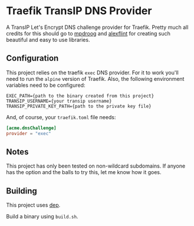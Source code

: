 # Traefik TransIP DNS Provider
A TransIP Let's Encrypt DNS challenge provider for Traefik.
Pretty much all credits for this should go to [mpdroog](https://github.com/mpdroog) and [alexflint](https://github.com/alexflint) for creating such beautiful and easy to use libraries.

## Configuration
This project relies on the traefik `exec` DNS provider. For it to work you'll need to run the `alpine` version of Traefik.
Also, the following environment variables need to be configured:

```
EXEC_PATH={path to the binary created from this project}
TRANSIP_USERNAME={your transip username}
TRANSIP_PRIVATE_KEY_PATH={path to the private key file}
```

And, of course, your `traefik.toml` file needs:
```toml
[acme.dnsChallenge]
provider = "exec"
```

## Notes
This project has only been tested on non-wildcard subdomains. If anyone has the option and the balls to try this, let me know how it goes.

## Building
This project uses [dep](https://golang.github.io/dep/).

Build a binary using `build.sh`.